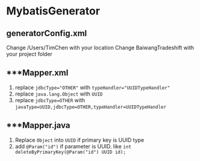 # MybatisGenerator

## generatorConfig.xml

Change /Users/TimChen with your location
Change BaiwangTradeshift with your project folder

## ***Mapper.xml

1. replace `jdbcType="OTHER"` with `typeHandler="UUIDTypeHandler"`
2. replace `java.lang.Object` with `UUID`
3. replace `jdbcType=OTHER` with `javaType=UUID,jdbcType=OTHER,typeHandler=UUIDTypeHandler`


## ***Mapper.java

1. Replace `Object` into `UUID` if primary key is UUID type
2. add `@Param("id")` if parameter is UUID.  like
    `int deleteByPrimaryKey(@Param("id") UUID id);`
